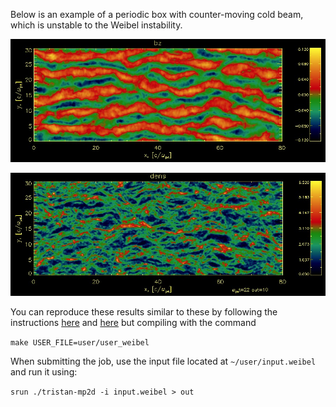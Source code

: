 Below is an example of a periodic box with counter-moving cold beam, which is unstable to the Weibel instability. 


![Bz](/assets/sample_weibelBz.jpg)

![Density](/assets/sample_weibel_dens.jpg)



You can reproduce these results similar to these by following the instructions [here](Downloading-and-Compiling-Tristan) and [here](Running-your-first-Tristan-MP-simulation) but compiling with the command

`make USER_FILE=user/user_weibel`

When submitting the job, use the input file located at `~/user/input.weibel` and run it using:

`srun ./tristan-mp2d -i input.weibel > out`
